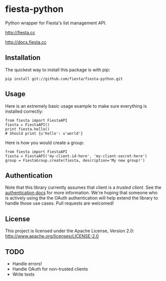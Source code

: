# fiesta-python

Python wrapper for Fiesta's list management API.

http://fiesta.cc

http://docs.fiesta.cc

## Installation
The quickest way to install this package is with pip:

    pip install git://github.com/fiesta/fiesta-python.git

## Usage

Here is an extremely basic usage example to make sure everything is installed correctly:

    from fiesta import FiestaAPI
    fiesta = FiestaAPI()
    print fiesta.hello()
    # Should print {u'hello': u'world'}

Here is how you would create a group:

    from fiesta import FiestaAPI
    fiesta = FiestaAPI('my-client-id-here', 'my-client-secret-here')
    group = FiestaGroup.create(fiesta, description='My new group!')


## Authentication
Note that this library currently assumes that client is a *trusted client*. See the
[authentication docs](http://docs.fiesta.cc/authentication.html) for more information. We're hoping that someone who
is actively using the the OAuth authentication will help extend the library to handle those use cases. Pull requests
are welcomed!

## License

This project is licensed under the Apache License, Version 2.0: http://www.apache.org/licenses/LICENSE-2.0

## TODO

  * Handle errors!
  * Handle OAuth for non-trusted clients
  * Write tests
